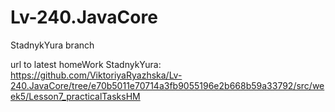 # Lv-240.JavaCore
StadnykYura branch

url to latest homeWork StadnykYura: https://github.com/ViktoriyaRyazhska/Lv-240.JavaCore/tree/e70b5011e70714a3fb9055196e2b668b59a33792/src/week5/Lesson7_practicalTasksHM

